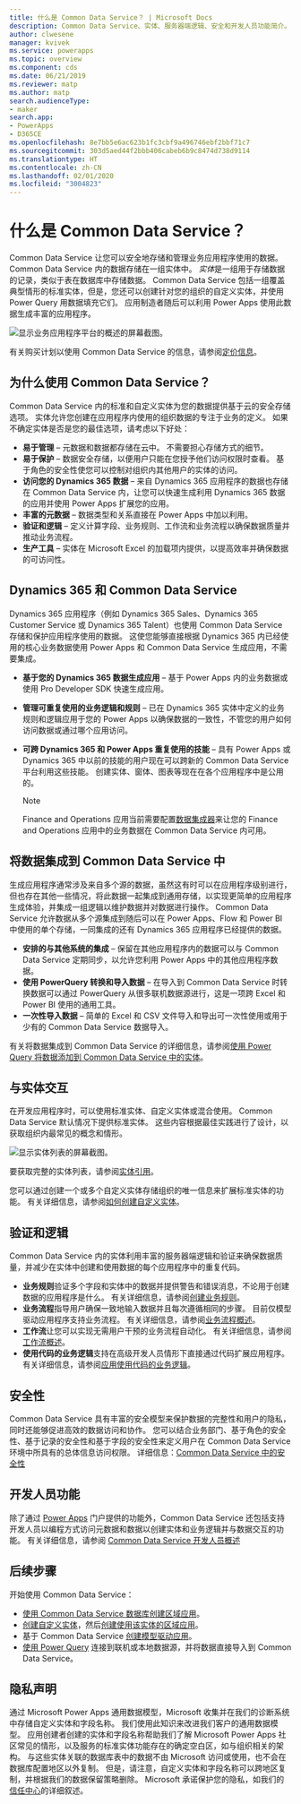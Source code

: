 ```yaml
---
title: 什么是 Common Data Service？ | Microsoft Docs
description: Common Data Service、实体、服务器端逻辑、安全和开发人员功能简介。
author: clwesene
manager: kvivek
ms.service: powerapps
ms.topic: overview
ms.component: cds
ms.date: 06/21/2019
ms.reviewer: matp
ms.author: matp
search.audienceType:
- maker
search.app:
- PowerApps
- D365CE
ms.openlocfilehash: 8e7bb5e6ac623b1fc3cbf9a496746ebf2bbf71c7
ms.sourcegitcommit: 303d5aed44f2bbb406cabeb6b9c8474d738d9114
ms.translationtype: HT
ms.contentlocale: zh-CN
ms.lasthandoff: 02/01/2020
ms.locfileid: "3004823"
---
```

# <a name="what-is-common-data-service"></a>什么是 Common Data Service？
Common Data Service 让您可以安全地存储和管理业务应用程序使用的数据。 Common Data Service 内的数据存储在一组实体中。 *实体*是一组用于存储数据的记录，类似于表在数据库中存储数据。 Common Data Service 包括一组覆盖典型情形的标准实体，但是，您还可以创建针对您的组织的自定义实体，并使用 Power Query 用数据填充它们。 应用制造者随后可以利用 Power Apps 使用此数据生成丰富的应用程序。

![显示业务应用程序平台的概述的屏幕截图。](./media/data-platform-cds-intro/platform.png "平台概述")

有关购买计划以使用 Common Data Service 的信息，请参阅[定价信息](../../administrator/pricing-billing-skus.md)。

## <a name="why-use-common-data-service"></a>为什么使用 Common Data Service？
Common Data Service 内的标准和自定义实体为您的数据提供基于云的安全存储选项。 实体允许您创建在应用程序内使用的组织数据的专注于业务的定义。 如果不确定实体是否是您的最佳选项，请考虑以下好处：

* **易于管理** &ndash; 元数据和数据都存储在云中。 不需要担心存储方式的细节。
* **易于保护** &ndash; 数据安全存储，以便用户只能在您授予他们访问权限时查看。 基于角色的安全性使您可以控制对组织内其他用户的实体的访问。
* **访问您的 Dynamics 365 数据** &ndash; 来自 Dynamics 365 应用程序的数据也存储在 Common Data Service 内，让您可以快速生成利用 Dynamics 365 数据的应用并使用 Power Apps 扩展您的应用。
* **丰富的元数据** &ndash; 数据类型和关系直接在 Power Apps 中加以利用。
* **验证和逻辑** &ndash; 定义计算字段、业务规则、工作流和业务流程以确保数据质量并推动业务流程。
* **生产工具** &ndash; 实体在 Microsoft Excel 的加载项内提供，以提高效率并确保数据的可访问性。

## <a name="dynamics-365-and-common-data-service"></a>Dynamics 365 和 Common Data Service

Dynamics 365 应用程序（例如 Dynamics 365 Sales、Dynamics 365 Customer Service 或 Dynamics 365 Talent）也使用 Common Data Service 存储和保护应用程序使用的数据。 这使您能够直接根据 Dynamics 365 内已经使用的核心业务数据使用 Power Apps 和 Common Data Service 生成应用，不需要集成。

* **基于您的 Dynamics 365 数据生成应用** &ndash; 基于 Power Apps 内的业务数据或使用 Pro Developer SDK 快速生成应用。
* **管理可重复使用的业务逻辑和规则** &ndash; 已在 Dynamics 365 实体中定义的业务规则和逻辑应用于您的 Power Apps 以确保数据的一致性，不管您的用户如何访问数据或通过哪个应用访问。
* **可跨 Dynamics 365 和 Power Apps 重复使用的技能** &ndash; 具有 Power Apps 或 Dynamics 365 中以前的技能的用户现在可以跨新的 Common Data Service 平台利用这些技能。 创建实体、窗体、图表等现在在各个应用程序中是公用的。

    > [!NOTE]
    > Finance and Operations 应用当前需要配置[数据集成器](/power-platform/admin/data-integrator)来让您的 Finance and Operations 应用中的业务数据在 Common Data Service 内可用。

## <a name="integrating-data-into-the-common-data-service"></a>将数据集成到 Common Data Service 中

生成应用程序通常涉及来自多个源的数据，虽然这有时可以在应用程序级别进行，但也存在其他一些情况，将此数据一起集成到通用存储，以实现更简单的应用程序生成体验，并集成一组逻辑以维护数据并对数据进行操作。 Common Data Service 允许数据从多个源集成到随后可以在 Power Apps、Flow 和 Power BI 中使用的单个存储，一同集成的还有 Dynamics 365 应用程序已经提供的数据。

* **安排的与其他系统的集成** &ndash; 保留在其他应用程序内的数据可以与 Common Data Service 定期同步，以允许您利用 Power Apps 中的其他应用程序数据。
* **使用 PowerQuery 转换和导入数据** &ndash; 在导入到 Common Data Service 时转换数据可以通过 PowerQuery 从很多联机数据源进行，这是一项跨 Excel 和 Power BI 使用的通用工具。
* **一次性导入数据** &ndash; 简单的 Excel 和 CSV 文件导入和导出可一次性使用或用于少有的 Common Data Service 数据导入。

有关将数据集成到 Common Data Service 的详细信息，请参阅[使用 Power Query 将数据添加到 Common Data Service 中的实体](data-platform-cds-newentity-pq.md)。

## <a name="interacting-with-entities"></a>与实体交互
在开发应用程序时，可以使用标准实体、自定义实体或混合使用。 Common Data Service 默认情况下提供标准实体。 这些内容根据最佳实践进行了设计，以获取组织内最常见的概念和情形。

![显示实体列表的屏幕截图。](./media/data-platform-cds-intro/entitylist.png "实体列表")

要获取完整的实体列表，请参阅[实体引用](https://docs.microsoft.com/powerapps/developer/common-data-service/reference/about-entity-reference)。

您可以通过创建一个或多个自定义实体存储组织的唯一信息来扩展标准实体的功能。 有关详细信息，请参阅[如何创建自定义实体](create-custom-entity.md)。

## <a name="logic-and-validation"></a>验证和逻辑
Common Data Service 内的实体利用丰富的服务器端逻辑和验证来确保数据质量，并减少在实体中创建和使用数据的每个应用程序中的重复代码。

* **业务规则**验证多个字段和实体中的数据并提供警告和错误消息，不论用于创建数据的应用程序是什么。 有关详细信息，请参阅[创建业务规则](./data-platform-create-business-rule.md)。
* **业务流程**指导用户确保一致地输入数据并且每次遵循相同的步骤。 目前仅模型驱动应用程序支持业务流程。 有关详细信息，请参阅[业务流程概述](/dynamics365/customer-engagement/customize/business-process-flows-overview)。
* **工作流**让您可以实现无需用户干预的业务流程自动化。 有关详细信息，请参阅[工作流概述](/dynamics365/customer-engagement/customize/workflow-processes)。
* **使用代码的业务逻辑**支持在高级开发人员情形下直接通过代码扩展应用程序。 有关详细信息，请参阅[应用使用代码的业务逻辑](../../developer/common-data-service/apply-business-logic-with-code.md)。

## <a name="security"></a>安全性
Common Data Service 具有丰富的安全模型来保护数据的完整性和用户的隐私，同时还能够促进高效的数据访问和协作。 您可以结合业务部门、基于角色的安全性、基于记录的安全性和基于字段的安全性来定义用户在 Common Data Service 环境中所具有的总体信息访问权限。 详细信息：[Common Data Service 中的安全性](/power-platform/admin/wp-security) 

## <a name="developer-capabilities"></a>开发人员功能
除了通过 [Power Apps](https://make.powerapps.com/?utm_source=padocs&utm_medium=linkinadoc&utm_campaign=referralsfromdoc) 门户提供的功能外，Common Data Service 还包括支持开发人员以编程方式访问元数据和数据以创建实体和业务逻辑并与数据交互的功能。 有关详细信息，请参阅 [Common Data Service 开发人员概述](../../developer/common-data-service/overview.md)

## <a name="next-steps"></a>后续步骤
开始使用 Common Data Service：
- [使用 Common Data Service 数据库创建区域应用](../canvas-apps/data-platform-create-app-scratch.md)。
- [创建自定义实体](create-custom-entity.md)，然后[创建使用该实体的区域应用](../canvas-apps/data-platform-create-app.md)。
- 基于 Common Data Service [创建模型驱动应用](/powerapps/maker/model-driven-apps/build-first-model-driven-app)。
- [使用 Power Query](./data-platform-cds-newentity-pq.md) 连接到联机或本地数据源，并将数据直接导入到 Common Data Service。

## <a name="privacy-notice"></a>隐私声明
通过 Microsoft Power Apps 通用数据模型，Microsoft 收集并在我们的诊断系统中存储自定义实体和字段名称。 我们使用此知识来改进我们客户的通用数据模型。 应用创建者创建的实体和字段名称帮助我们了解 Microsoft Power Apps 社区常见的情形，以及服务的标准实体功能存在的确定空白区，如与组织相关的架构。 与这些实体关联的数据库表中的数据不由 Microsoft 访问或使用，也不会在数据库配置地区以外复制。 但是，请注意，自定义实体和字段名称可以跨地区复制，并根据我们的数据保留策略删除。 Microsoft 承诺保护您的隐私，如我们的[信任中心](https://www.microsoft.com/trustcenter/Privacy/default.aspx)的详细叙述。
